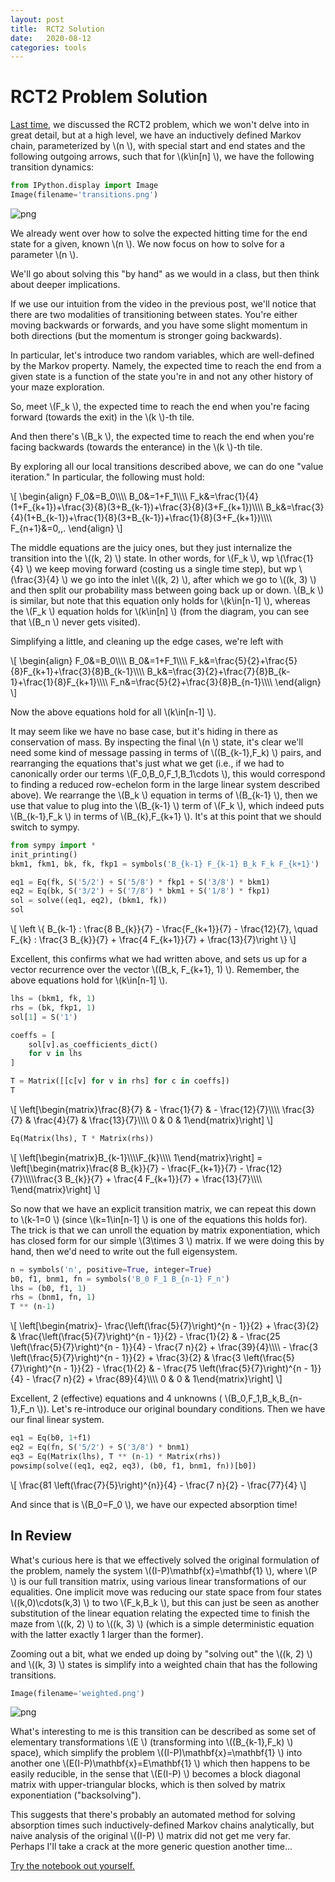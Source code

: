 ```yaml
---
layout: post
title:  RCT2 Solution
date:   2020-08-12
categories: tools
---
```


# RCT2 Problem Solution

[Last time](/2020/08/11/roller-coaster-tycoon-problem.html), we discussed the RCT2 problem, which we won't delve into in great detail, but at a high level, we have an inductively defined Markov chain, parameterized by  \\(n \\), with special start and end states and the following outgoing arrows, such that for  \\(k\in[n] \\), we have the following transition dynamics:

```python
from IPython.display import Image
Image(filename='transitions.png') 
```

![png](/assets/2020-08-12-rct2-solution_files/2020-08-12-rct2-solution_1_0.png)

We already went over how to solve the expected hitting time for the end state for a given, known  \\(n \\). We now focus on how to solve for a parameter  \\(n \\).

We'll go about solving this "by hand" as we would in a class, but then think about deeper implications.

If we use our intuition from the video in the previous post, we'll notice that there are two modalities of transitioning between states. You're either moving backwards or forwards, and you have some slight momentum in both directions (but the momentum is stronger going backwards).

In particular, let's introduce two random variables, which are well-defined by the Markov property. Namely, the expected time to reach the end from a given state is a function of the state you're in and not any other history of your maze exploration. 

So, meet  \\(F\_k \\), the expected time to reach the end when you're facing forward (towards the exit) in the  \\(k \\)-th tile.

And then there's  \\(B\_k \\), the expected time to reach the end when you're facing backwards (towards the enterance) in the  \\(k \\)-th tile.

By exploring all our local transitions described above, we can do one "value iteration." In particular, the following must hold:

\\[
\begin{align}
F\_0&=B\_0\\\\\\\\
B\_0&=1+F\_1\\\\\\\\
F\_k&=\frac{1}{4}(1+F\_{k+1})+\frac{3}{8}(3+B\_{k-1})+\frac{3}{8}(3+F\_{k+1})\\\\\\\\
B\_k&=\frac{3}{4}(1+B\_{k-1})+\frac{1}{8}(3+B\_{k-1})+\frac{1}{8}(3+F\_{k+1})\\\\\\\\
F\_{n+1}&=0\,\,.
\end{align}
\\]

The middle equations are the juicy ones, but they just internalize the transition into the  \\((k, 2) \\) state. In other words, for  \\(F\_k \\), wp  \\(\frac{1}{4} \\) we keep moving forward (costing us a single time step), but wp  \\(\frac{3}{4} \\) we go into the inlet  \\((k, 2) \\), after which we go to  \\((k, 3) \\) and then split our probability mass between going back up or down.  \\(B\_k \\) is similar, but note that this equation only holds for  \\(k\in[n-1] \\), whereas the  \\(F\_k \\) equation holds for  \\(k\in[n] \\) (from the diagram, you can see that  \\(B\_n \\) never gets visited).

Simplifying a little, and cleaning up the edge cases, we're left with

\\[
\begin{align}
F\_0&=B\_0\\\\\\\\
B\_0&=1+F\_1\\\\\\\\
F\_k&=\frac{5}{2}+\frac{5}{8}F\_{k+1}+\frac{3}{8}B\_{k-1}\\\\\\\\
B\_k&=\frac{3}{2}+\frac{7}{8}B\_{k-1}+\frac{1}{8}F\_{k+1}\\\\\\\\
F\_n&=\frac{5}{2}+\frac{3}{8}B\_{n-1}\\\\\\\\
\end{align}
\\]

Now the above equations hold for all  \\(k\in[n-1] \\).

It may seem like we have no base case, but it's hiding in there as conservation of mass. By inspecting the final  \\(n \\) state, it's clear we'll need some kind of message passing in terms of  \\((B\_{k-1},F\_k) \\) pairs, and rearranging the equations that's just what we get (i.e., if we had to canonically order our terms  \\(F\_0,B\_0,F\_1,B\_1\cdots \\), this would correspond to finding a reduced row-echelon form in the large linear system described above). We rearrange the  \\(B\_k \\) equation in terms of  \\(B\_{k-1} \\), then we use that value to plug into the  \\(B\_{k-1} \\) term of  \\(F\_k \\), which indeed puts  \\(B\_{k-1},F\_k \\) in terms of  \\(B\_{k},F\_{k+1} \\). It's at this point that we should switch to sympy.

```python
from sympy import *
init_printing()
bkm1, fkm1, bk, fk, fkp1 = symbols('B_{k-1} F_{k-1} B_k F_k F_{k+1}')

eq1 = Eq(fk, S('5/2') + S('5/8') * fkp1 + S('3/8') * bkm1)
eq2 = Eq(bk, S('3/2') + S('7/8') * bkm1 + S('1/8') * fkp1)
sol = solve((eq1, eq2), (bkm1, fk))
sol
```

\\[
\left \\{ B\_{k-1} : \frac{8 B\_{k}}{7} - \frac{F\_{k+1}}{7} - \frac{12}{7}, \quad F\_{k} : \frac{3 B\_{k}}{7} + \frac{4 F\_{k+1}}{7} + \frac{13}{7}\right \\}
\\]

Excellent, this confirms what we had written above, and sets us up for a vector recurrence over the vector  \\((B\_k, F\_{k+1}, 1) \\). Remember, the above equations hold for  \\(k\in[n-1] \\).

```python
lhs = (bkm1, fk, 1)
rhs = (bk, fkp1, 1)
sol[1] = S('1')

coeffs = [
    sol[v].as_coefficients_dict()
    for v in lhs
]

T = Matrix([[c[v] for v in rhs] for c in coeffs])
T
```

\\[
\left[\begin{matrix}\frac{8}{7} & - \frac{1}{7} & - \frac{12}{7}\\\\\\\\
\frac{3}{7} & \frac{4}{7} & \frac{13}{7}\\\\\\\\
0 & 0 & 1\end{matrix}\right]
\\]

```python
Eq(Matrix(lhs), T * Matrix(rhs))
```

\\[
\left[\begin{matrix}B\_{k-1}\\\\\\\\F\_{k}\\\\\\\\ 1\end{matrix}\right] = \left[\begin{matrix}\frac{8 B\_{k}}{7} - \frac{F\_{k+1}}{7} - \frac{12}{7}\\\\\\\\\frac{3 B\_{k}}{7} + \frac{4 F\_{k+1}}{7} + \frac{13}{7}\\\\\\\\ 1\end{matrix}\right]
\\]

So now that we have an explicit transition matrix, we can repeat this down to  \\(k-1=0 \\) (since  \\(k=1\in[n-1] \\) is one of the equations this holds for). The trick is that we can unroll the equation by matrix exponentiation, which has closed form for our simple  \\(3\times 3 \\) matrix. If we were doing this by hand, then we'd need to write out the full eigensystem.

```python
n = symbols('n', positive=True, integer=True)
b0, f1, bnm1, fn = symbols('B_0 F_1 B_{n-1} F_n')
lhs = (b0, f1, 1)
rhs = (bnm1, fn, 1)
T ** (n-1)
```

\\[
\left[\begin{matrix}- \frac{\left(\frac{5}{7}\right)^{n - 1}}{2} + \frac{3}{2} & \frac{\left(\frac{5}{7}\right)^{n - 1}}{2} - \frac{1}{2} & - \frac{25 \left(\frac{5}{7}\right)^{n - 1}}{4} - \frac{7 n}{2} + \frac{39}{4}\\\\\\\\ - \frac{3 \left(\frac{5}{7}\right)^{n - 1}}{2} + \frac{3}{2} & \frac{3 \left(\frac{5}{7}\right)^{n - 1}}{2} - \frac{1}{2} & - \frac{75 \left(\frac{5}{7}\right)^{n - 1}}{4} - \frac{7 n}{2} + \frac{89}{4}\\\\\\\\ 0 & 0 & 1\end{matrix}\right]
\\]

Excellent, 2 (effective) equations and 4 unknowns ( \\(B\_0,F\_1,B\_k,B\_{n-1},F\_n \\)). Let's re-introduce our original boundary conditions. Then we have our final linear system.
 
```python
eq1 = Eq(b0, 1+f1)
eq2 = Eq(fn, S('5/2') + S('3/8') * bnm1)
eq3 = Eq(Matrix(lhs), T ** (n-1) * Matrix(rhs))
powsimp(solve((eq1, eq2, eq3), (b0, f1, bnm1, fn))[b0])
```

\\[
\frac{81 \left(\frac{7}{5}\right)^{n}}{4} - \frac{7 n}{2} - \frac{77}{4}
\\]

And since that is  \\(B\_0=F\_0 \\), we have our expected absorption time!

## In Review

What's curious here is that we effectively solved the original formulation of the problem, namely the system  \\((I-P)\mathbf{x}=\mathbf{1} \\), where  \\(P \\) is our full transition matrix, using various linear transformations of our equalities. One implicit move was reducing our state space from four states  \\((k,0)\cdots(k,3) \\) to two  \\(F\_k,B\_k \\), but this can just be seen as another substitution of the linear equation relating the expected time to finish the maze from  \\((k, 2) \\) to  \\((k, 3) \\) (which is a simple deterministic equation with the latter exactly 1 larger than the former).

Zooming out a bit, what we ended up doing by "solving out" the  \\((k, 2) \\) and  \\((k, 3) \\) states is simplify into a weighted chain that has the following transitions.

```python
Image(filename='weighted.png') 
```

![png](/assets/2020-08-12-rct2-solution_files/2020-08-12-rct2-solution_12_0.png)

What's interesting to me is this transition can be described as some set of elementary transformations  \\(E \\) (transforming into  \\((B\_{k-1},F\_k) \\) space), which simplify the problem  \\((I-P)\mathbf{x}=\mathbf{1} \\) into another one  \\(E(I-P)\mathbf{x}=E\mathbf{1} \\) which then happens to be easily reducible, in the sense that  \\(E(I-P) \\) becomes a block diagonal matrix with upper-triangular blocks, which is then solved by matrix exponentiation ("backsolving").

This suggests that there's probably an automated method for solving absorption times such inductively-defined Markov chains analytically, but naive analysis of the original  \\((I-P) \\) matrix did not get me very far. Perhaps I'll take a crack at the more generic question another time...

[Try the notebook out yourself.](/assets/2020-08-12-rct2-solution.ipynb)

